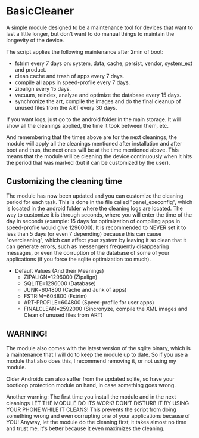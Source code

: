 # BasicCleaner
A simple module designed to be a maintenance tool for devices that want to last a little longer, but don't want to do manual things to maintain the longevity of the device.

The script applies the following maintenance after 2min of boot:

- fstrim every 7 days on: system, data, cache, persist, vendor, system_ext and product. 
- clean cache and trash of apps every 7 days.
- compile all apps in speed-profile every 7 days.
- zipalign every 15 days.
- vacuum, reindex, analyze and optimize the database every 15 days.
- synchronize the art, compile the images and do the final cleanup of unused files from the ART every 30 days.

If you want logs, just go to the android folder in the main storage. It will show all the cleanings applied, the time it took between them, etc.

And remembering that the times above are for the next cleanings, the module will apply all the cleanings mentioned after installation and after boot and thus, the next ones will be at the time mentioned above. This means that the module will be cleaning the device continuously when it hits the period that was marked (but it can be customized by the user).

## Customizing the cleaning time

The module has now been updated and you can customize the cleaning period for each task. This is done in the file called "panel_execonfig", which is located in the android folder where the cleaning logs are located. The way to customize it is through seconds, where you will enter the time of the day in seconds (example: 15 days for optimization of compiling apps in speed-profile would give 1296000). It is recommended to NEVER set it to less than 5 days (or even 7 depending) because this can cause "overcleaning", which can affect your system by leaving it so clean that it can generate errors, such as messengers frequently disappearing messages, or even the corruption of the database of some of your applications (if you force the sqlite optimization too much).

- Default Values ​​(And their Meanings)
  - ZIPALIGN=1296000 (Zipalign)
  - SQLITE=1296000 (Database)
  - JUNK=604800 (Cache and Junk of apps)
  - FSTRIM=604800 (Fstrim)
  - ART-PROFILE=604800 (Speed-profile for user apps)
  - FINALCLEAN=2592000 (Sincronyze, compile the XML images and Clean of unused files from ART)

## WARNING!
The module also comes with the latest version of the sqlite binary, which is a maintenance that I will do to keep the module up to date. So if you use a module that also does this, I recommend removing it, or not using my module.

Older Androids can also suffer from the updated sqlite, so have your bootloop protection module on hand, in case something goes wrong.

Another warning: The first time you install the module and in the next cleanings LET THE MODULE DO ITS WORK! DON'T DISTURB IT BY USING YOUR PHONE WHILE IT CLEANS! This prevents the script from doing something wrong and even corrupting one of your applications because of YOU! Anyway, let the module do the cleaning first, it takes almost no time and trust me, it's better because it even maximizes the cleaning.
